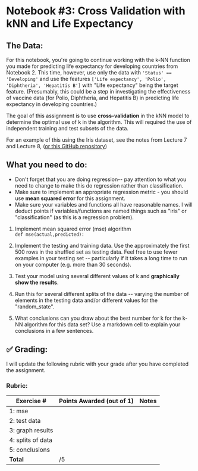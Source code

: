 # Notebook #3: Cross Validation with kNN and Life Expectancy

## The Data: 
For this notebook, you're going to continue working with the k-NN function you made for predicting life expectancy for developing countries from Notebook 2. This time, however, use only the data with `'Status' == 'Developing'` and use the features `['Life expectancy', 'Polio', 'Diphtheria', 'Hepatitis B']` with "Life expectancy" being the target feature. (Presumably, this could be a step in investigating the effectiveness of vaccine data (for Polio, Diphtheria, and Hepatitis B) in predicting life expectancy in developing countries.)

The goal of this assignment is to use **cross-validation** in the kNN model to determine the optimal use of k in the algorithm. This will required the use of independent training and test subsets of the data. 

For an example of this using the Iris dataset, see the notes from Lecture 7 and Lecture 8, ([or this GitHub repository](https://github.com/urness/CS167Code))

## What you need to do: 

- Don't forget that you are doing regression-- pay attention to what you need to change to make this do regression rather than classification.
- Make sure to implement an appropriate regression metric - you should use **mean squared error** for this assignment. 
- Make sure your variables and functions all have reasonable names. I will deduct points if variables/functions are named things such as "iris" or "classification" (as this is a regression problem).

1. Implement mean squared error (mse) algorithm  
    `def mse(actual,predicted):`
    
2.  Implement the testing and training data. Use the approximately the first 500 rows in the shuffled set as testing data. Feel free to use fewer examples in your testing set -- particularly if it takes a long time to run on your computer (e.g. more than 30 seconds). 
3. Test your model using several different values of k and **graphically show the results**.
4. Run this for several different splits of the data -- varying the number of elements in the testing data and/or different values for the "random_state". 
5. What conclusions can you draw about the best number for k for the k-NN algorithm for this data set? Use a markdown cell to explain your conclusions in a few sentences.

## :white_check_mark: Grading: 
I will update the following rubric with your grade after you have completed the assignment.
### Rubric:
| Exercise #  | Points Awarded (out of 1)  | Notes |
| --------- | ------------------- | --------- |
| 1: mse                   |        |    |
| 2: test data             |        |    | 
| 3: graph results         |        |    |
| 4: splits of data        |        |    | 
| 5: conclusions           |        |    |
| <b>Total                 |    /5  | </b>|
